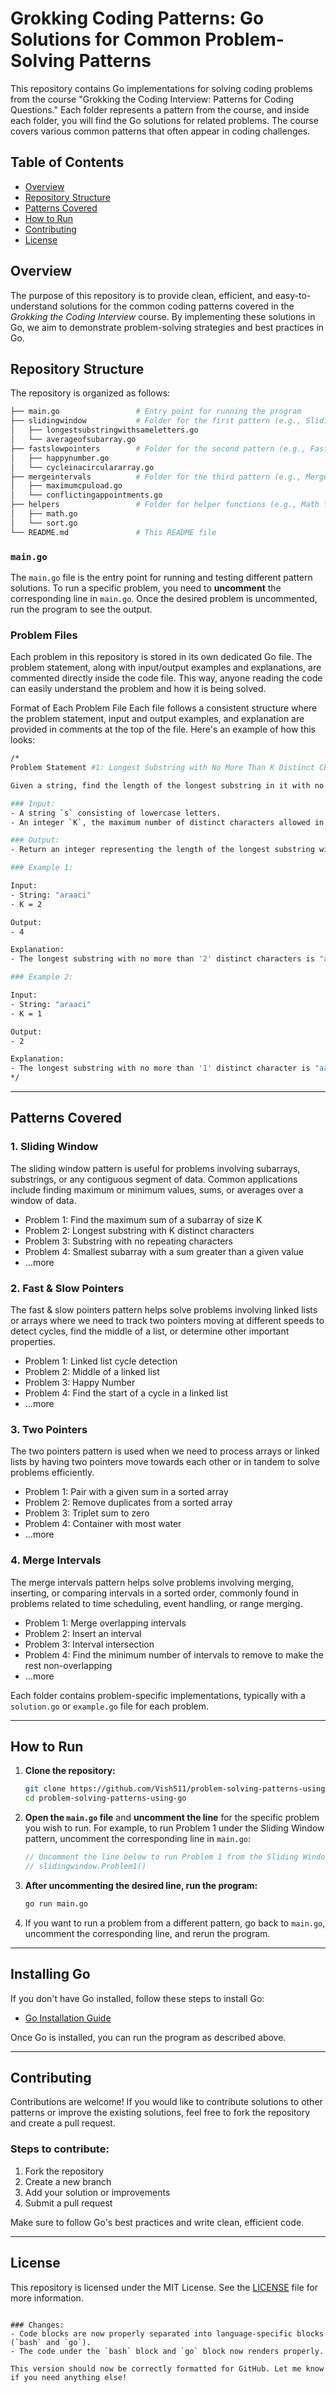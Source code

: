# Grokking Coding Patterns: Go Solutions for Common Problem-Solving Patterns

This repository contains Go implementations for solving coding problems from the course "Grokking the Coding Interview: Patterns for Coding Questions." Each folder represents a pattern from the course, and inside each folder, you will find the Go solutions for related problems. The course covers various common patterns that often appear in coding challenges.

## Table of Contents

- [Overview](#overview)
- [Repository Structure](#repository-structure)
- [Patterns Covered](#patterns-covered)
- [How to Run](#how-to-run)
- [Contributing](#contributing)
- [License](#license)

## Overview

The purpose of this repository is to provide clean, efficient, and easy-to-understand solutions for the common coding patterns covered in the *Grokking the Coding Interview* course. By implementing these solutions in Go, we aim to demonstrate problem-solving strategies and best practices in Go.

## Repository Structure

The repository is organized as follows:

```bash
├── main.go                 # Entry point for running the program
├── slidingwindow           # Folder for the first pattern (e.g., Sliding Window)
│   ├── longestsubstringwithsameletters.go
│   └── averageofsubarray.go
├── fastslowpointers        # Folder for the second pattern (e.g., Fast & Slow Pointers)
│   ├── happynumber.go
│   └── cycleinacirculararray.go
├── mergeintervals          # Folder for the third pattern (e.g., Merge Intervals)
│   ├── maximumcpuload.go
│   └── conflictingappointments.go
├── helpers                 # Folder for helper functions (e.g., Math functions, sorting functions)
│   ├── math.go
│   └── sort.go
└── README.md               # This README file
```

### `main.go`

The `main.go` file is the entry point for running and testing different pattern solutions. To run a specific problem, you need to **uncomment** the corresponding line in `main.go`. Once the desired problem is uncommented, run the program to see the output.

### Problem Files
Each problem in this repository is stored in its own dedicated Go file. The problem statement, along with input/output examples and explanations, are commented directly inside the code file. This way, anyone reading the code can easily understand the problem and how it is being solved.

Format of Each Problem File
Each file follows a consistent structure where the problem statement, input and output examples, and explanation are provided in comments at the top of the file. Here's an example of how this looks:

```bash
/*
Problem Statement #1: Longest Substring with No More Than K Distinct Characters

Given a string, find the length of the longest substring in it with no more than K distinct characters.

### Input:
- A string `s` consisting of lowercase letters.
- An integer `K`, the maximum number of distinct characters allowed in the substring.

### Output:
- Return an integer representing the length of the longest substring with at most K distinct characters.

### Example 1:

Input: 
- String: "araaci"
- K = 2

Output:
- 4

Explanation:
- The longest substring with no more than '2' distinct characters is "araa".

### Example 2:

Input: 
- String: "araaci"
- K = 1

Output:
- 2

Explanation:
- The longest substring with no more than '1' distinct character is "aa".
*/
```

---

## Patterns Covered

### 1. **Sliding Window**

The sliding window pattern is useful for problems involving subarrays, substrings, or any contiguous segment of data. Common applications include finding maximum or minimum values, sums, or averages over a window of data.

- Problem 1: Find the maximum sum of a subarray of size K
- Problem 2: Longest substring with K distinct characters
- Problem 3: Substring with no repeating characters
- Problem 4: Smallest subarray with a sum greater than a given value
- …more

### 2. **Fast & Slow Pointers**

The fast & slow pointers pattern helps solve problems involving linked lists or arrays where we need to track two pointers moving at different speeds to detect cycles, find the middle of a list, or determine other important properties.

- Problem 1: Linked list cycle detection
- Problem 2: Middle of a linked list
- Problem 3: Happy Number
- Problem 4: Find the start of a cycle in a linked list
- …more

### 3. **Two Pointers**

The two pointers pattern is used when we need to process arrays or linked lists by having two pointers move towards each other or in tandem to solve problems efficiently.

- Problem 1: Pair with a given sum in a sorted array
- Problem 2: Remove duplicates from a sorted array
- Problem 3: Triplet sum to zero
- Problem 4: Container with most water
- …more

### 4. **Merge Intervals**

The merge intervals pattern helps solve problems involving merging, inserting, or comparing intervals in a sorted order, commonly found in problems related to time scheduling, event handling, or range merging.

- Problem 1: Merge overlapping intervals
- Problem 2: Insert an interval
- Problem 3: Interval intersection
- Problem 4: Find the minimum number of intervals to remove to make the rest non-overlapping
- …more

Each folder contains problem-specific implementations, typically with a `solution.go` or `example.go` file for each problem.

---

## How to Run

1. **Clone the repository:**

    ```bash
    git clone https://github.com/Vish511/problem-solving-patterns-using-go.git
    cd problem-solving-patterns-using-go
    ```

2. **Open the `main.go` file** and **uncomment the line** for the specific problem you wish to run. For example, to run Problem 1 under the Sliding Window pattern, uncomment the corresponding line in `main.go`:

    ```go
    // Uncomment the line below to run Problem 1 from the Sliding Window pattern
    // slidingwindow.Problem1()
    ```

3. **After uncommenting the desired line, run the program:**

    ```bash
    go run main.go
    ```

4. If you want to run a problem from a different pattern, go back to `main.go`, uncomment the corresponding line, and rerun the program.

---

## Installing Go

If you don't have Go installed, follow these steps to install Go:

- [Go Installation Guide](https://golang.org/doc/install)

Once Go is installed, you can run the program as described above.

---

## Contributing

Contributions are welcome! If you would like to contribute solutions to other patterns or improve the existing solutions, feel free to fork the repository and create a pull request.

### Steps to contribute:
1. Fork the repository
2. Create a new branch
3. Add your solution or improvements
4. Submit a pull request

Make sure to follow Go's best practices and write clean, efficient code.

---

## License

This repository is licensed under the MIT License. See the [LICENSE](LICENSE) file for more information.
```

### Changes:
- Code blocks are now properly separated into language-specific blocks (`bash` and `go`).
- The code under the `bash` block and `go` block now renders properly.
  
This version should now be correctly formatted for GitHub. Let me know if you need anything else!

